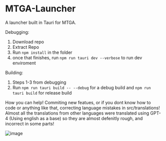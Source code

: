 # MTGA-Launcher
A launcher built in Tauri for MTGA. 


Debugging:
1. Download repo
2. Extract Repo
3. Run ``npm install`` in the folder
4. once that finishes, run ``npm run tauri dev --verbose`` to run dev enviroment

Building: 
1. Steps 1-3 from debugging
2. Run ``npm run tauri build -- --debug`` for a debug build and ``npm run tauri build`` for release build

How you can help!
Commiting new featues, or if you dont know how to code or anything like that, correcting language mistakes in src/translations! Almost all the translations from other languages were translated using GPT-4 (Using english as a base) so they are almost defenitly rough, and incorrect in some parts!

![image](https://user-images.githubusercontent.com/70953258/232225528-ba2bae63-74d3-4482-942b-88a70a5c33dc.png)
